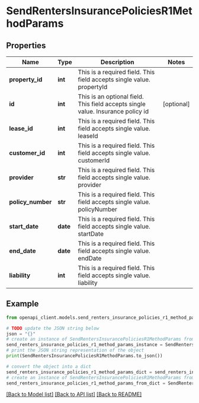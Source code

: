 # SendRentersInsurancePoliciesR1MethodParams


## Properties

Name | Type | Description | Notes
------------ | ------------- | ------------- | -------------
**property_id** | **int** | This is a required field. This field accepts single value. propertyId | 
**id** | **int** | This is an optional field. This field accepts single value. Insurance policy id | [optional] 
**lease_id** | **int** | This is a required field. This field accepts single value. leaseId | 
**customer_id** | **int** | This is a required field. This field accepts single value. customerId | 
**provider** | **str** | This is a required field. This field accepts single value. provider | 
**policy_number** | **str** | This is a required field. This field accepts single value. policyNumber | 
**start_date** | **date** | This is a required field. This field accepts single value. startDate | 
**end_date** | **date** | This is a required field. This field accepts single value. endDate | 
**liability** | **int** | This is a required field. This field accepts single value. liability | 

## Example

```python
from openapi_client.models.send_renters_insurance_policies_r1_method_params import SendRentersInsurancePoliciesR1MethodParams

# TODO update the JSON string below
json = "{}"
# create an instance of SendRentersInsurancePoliciesR1MethodParams from a JSON string
send_renters_insurance_policies_r1_method_params_instance = SendRentersInsurancePoliciesR1MethodParams.from_json(json)
# print the JSON string representation of the object
print(SendRentersInsurancePoliciesR1MethodParams.to_json())

# convert the object into a dict
send_renters_insurance_policies_r1_method_params_dict = send_renters_insurance_policies_r1_method_params_instance.to_dict()
# create an instance of SendRentersInsurancePoliciesR1MethodParams from a dict
send_renters_insurance_policies_r1_method_params_from_dict = SendRentersInsurancePoliciesR1MethodParams.from_dict(send_renters_insurance_policies_r1_method_params_dict)
```
[[Back to Model list]](../README.md#documentation-for-models) [[Back to API list]](../README.md#documentation-for-api-endpoints) [[Back to README]](../README.md)


